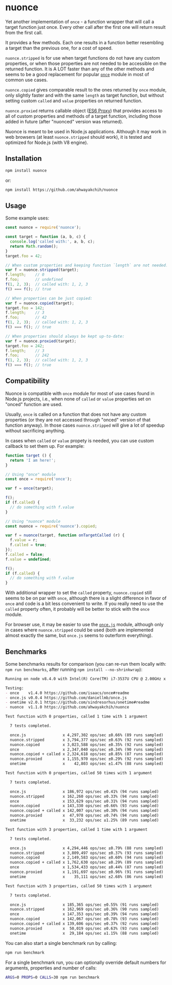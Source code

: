 nuonce
======

Yet another implementation of `once` - a function wrapper that will call a target function just once. Every other call after the first one will return result from the first call.

It provides a few methods. Each one results in a function better resembling a target than the previous one, for a cost of speed.

`nuonce.stripped` is for use when target functions do not have any custom properties, or when those properties are not needed to be accessible on the returned function. It is A LOT faster than any of the other methods and seems to be a good replacement for popular [`once`](https://github.com/isaacs/once) module in most of common use cases.

`nuonce.copied` gives comparable result to the ones returned by `once` module, only slightly faster and with the same `length` as target function, but without setting custom `called` and `value` properties on returned function.

`nuonce.proxied` returns callable object ([ES6 Proxy](https://developer.mozilla.org/en/docs/Web/JavaScript/Reference/Global_Objects/Proxy)) that provides access to all of custom properties and methods of a target function, including those added in future (after "nuonced" version was returned).

Nuonce is meant to be used in Node.js applications. Although it may work in web browsers (at least `nuonce.stripped` should work), it is tested and optimized for Node.js (with V8 engine).


## Installation

```sh
npm install nuonce
```

or:

```sh
npm install https://github.com/ahwayakchih/nuonce
```


## Usage

Some example uses:

```js
const nuonce = require('nuonce');

const target = function (a, b, c) {
  console.log('called with:', a, b, c);
  return Math.random();
}
target.foo = 42;

// When custom properties and keeping function `length` are not needed:
var f = nuonce.stripped(target);
f.length;    // 0
f.foo;       // undefined
f(1, 2, 3);  // called with: 1, 2, 3
f() === f(); // true

// When properties can be just copied:
var f = nuonce.copied(target);
target.foo = 142;
f.length;    // 3
f.foo;       // 42
f(1, 2, 3);  // called with: 1, 2, 3
f() === f(); // true

// When properties should always be kept up-to-date:
var f = nuonce.proxied(target);
target.foo = 242;
f.length;    // 3
f.foo;       // 242
f(1, 2, 3);  // called with: 1, 2, 3
f() === f(); // true
```


## Compatibility

Nuonce is compatible with `once` module for most of use cases found in Node.js projects, i.e., when none of `called` or `value` properties set on "onced" function are used.

Usually, `once` is called on a function that does not have any custom properties (or they are not accessed through "onced" version of that function anyway). In those cases `nuonce.stripped` will give a lot of speedup without sacrificing anything.

In cases when `called` or `value` propety is needed, you can use custom callback to set them up. For example:

```js
function target () {
  return 'I am here!';
}

// Using "once" module
const once = require('once');

var f = once(target);

f();
if (f.called) {
  // do something with f.value
}

// Using "nuonce" module
const nuonce = require('nuonce').copied;

var f = nuonce(target, function onTargetCalled (r) {
  f.value = r;
  f.called = true;
});
f.called = false;
f.value = undefined;

f();
if (f.called) {
  // do something with f.value
}
```

With additional wrapper to set the `called` property, `nuonce.copied` still seems to be on par with `once`, although there is a slight difference in favor of `once` and code is a bit less convenient to write. If you really need to use the `called` property often, it probably will be better to stick with the `once` module.

For browser use, it may be easier to use the [`once.js`](https://github.com/daniellmb/once.js) module, although only in cases where `nuonce.stripped` could be used (both are implemented almost exactly the same, but `once.js` seems to outerform everything).


## Benchmarks

Some benchmarks results for comparison (you can re-run them locally with: `npm run benchmarks`, after running `npm install --no-shrinkwrap`):

```markdown
Running on node v8.4.0 with Intel(R) Core(TM) i7-3537U CPU @ 2.00GHz x 4

Testing:
- once    v1.4.0 https://github.com/isaacs/once#readme           
- once.js v0.0.4 https://github.com/daniellmb/once.js            
- onetime v2.0.1 https://github.com/sindresorhus/onetime#readme  
- nuonce  v1.1.0 https://github.com/ahwayakchih/nuonce           

Test function with 0 properties, called 1 time with 1 argument

  7 tests completed.

  once.js                x 4,297,302 ops/sec ±0.66% (89 runs sampled)
  nuonce.stripped        x 3,794,377 ops/sec ±0.63% (92 runs sampled)
  nuonce.copied          x 3,023,588 ops/sec ±0.35% (92 runs sampled)
  once                   x 2,347,040 ops/sec ±0.34% (90 runs sampled)
  nuonce.copied + called x 2,324,618 ops/sec ±0.85% (87 runs sampled)
  nuonce.proxied         x 1,155,970 ops/sec ±0.29% (92 runs sampled)
  onetime                x    42,803 ops/sec ±1.47% (88 runs sampled)

Test function with 0 properties, called 50 times with 1 argument

  7 tests completed.

  once.js                x 186,972 ops/sec ±0.41% (94 runs sampled)
  nuonce.stripped        x 162,260 ops/sec ±0.33% (94 runs sampled)
  once                   x 153,629 ops/sec ±0.31% (94 runs sampled)
  nuonce.copied          x 143,330 ops/sec ±0.66% (93 runs sampled)
  nuonce.copied + called x 142,007 ops/sec ±0.30% (94 runs sampled)
  nuonce.proxied         x  47,978 ops/sec ±0.74% (94 runs sampled)
  onetime                x  33,232 ops/sec ±1.25% (89 runs sampled)

Test function with 3 properties, called 1 time with 1 argument

  7 tests completed.

  once.js                x 4,294,446 ops/sec ±0.79% (88 runs sampled)
  nuonce.stripped        x 3,809,497 ops/sec ±0.37% (93 runs sampled)
  nuonce.copied          x 2,149,583 ops/sec ±0.60% (94 runs sampled)
  nuonce.copied + called x 1,762,630 ops/sec ±0.29% (89 runs sampled)
  once                   x 1,534,433 ops/sec ±0.44% (87 runs sampled)
  nuonce.proxied         x 1,191,697 ops/sec ±0.96% (91 runs sampled)
  onetime                x    35,111 ops/sec ±2.68% (86 runs sampled)

Test function with 3 properties, called 50 times with 1 argument

  7 tests completed.

  once.js                x 185,365 ops/sec ±0.55% (91 runs sampled)
  nuonce.stripped        x 162,969 ops/sec ±0.36% (90 runs sampled)
  once                   x 147,353 ops/sec ±0.39% (94 runs sampled)
  nuonce.copied          x 142,067 ops/sec ±0.78% (93 runs sampled)
  nuonce.copied + called x 139,606 ops/sec ±0.37% (92 runs sampled)
  nuonce.proxied         x  50,019 ops/sec ±0.63% (93 runs sampled)
  onetime                x  29,184 ops/sec ±1.15% (88 runs sampled)
```

You can also start a single benchmark run by calling:

```sh
npm run benchmark
```

For a single benchmark run, you can optionally override default numbers for arguments, properties and number of calls:

```sh
ARGS=0 PROPS=0 CALLS=30 npm run benchmark
```
